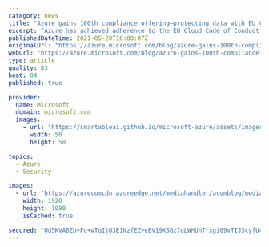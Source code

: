 ```yaml
---
category: news
title: "Azure gains 100th compliance offering—protecting data with EU Cloud Code of Conduct"
excerpt: "Azure has achieved adherence to the EU Cloud Code of Conduct (EU Cloud CoC), the only General Data Protection Regulation (GDPR) code of conduct approved by the European Data Protection Board (EDPB). The EU Cloud CoC also marks the 100th compliance offering for Azure, more than any other cloud provider,"
publishedDateTime: 2021-05-20T10:00:07Z
originalUrl: "https://azure.microsoft.com/blog/azure-gains-100th-compliance-offering-protecting-data-with-eu-cloud-code-of-conduct/"
webUrl: "https://azure.microsoft.com/blog/azure-gains-100th-compliance-offering-protecting-data-with-eu-cloud-code-of-conduct/"
type: article
quality: 83
heat: 84
published: true

provider:
  name: Microsoft
  domain: microsoft.com
  images:
    - url: "https://smartableai.github.io/microsoft-azure/assets/images/organizations/microsoft.com-50x50.jpg"
      width: 50
      height: 50

topics:
  - Azure
  - Security

images:
  - url: "https://azurecomcdn.azureedge.net/mediahandler/acomblog/media/Default/blog/2a88a60d-8392-4795-8f3d-42ddba54343e.png"
    width: 1920
    height: 1080
    isCached: true

secured: "Ud5KVA8Zo+Fc+wTuIjO3E1NzfEZ+eBV19XSQz7oLWMUhTrxgi09vTIJ3cyfU45eZNssIMkYpgtuBeM0SmuvwKuAF6guPDhExfZEHjcl7hr1HESAH2Ptpk/a5QbjZ0dEgNrdP46itvPrZY5KcLdPW05Sk7n6P8Zk2I8psPgoYWDNf8WhgQ6nYNQcIWj59sDW/3vtKIKbgPl/aC5a0YYxXjbHnz+Bgm0+kRuEvZBoA2GvkTFXxxiXGSIPQ1gHb5dptxSHBJb+r4C73SipDLEamz4xG7KD36Eutld57SDJX84SyKc3Cw9pIXIXTPnoodunyEPByvjZ0oCEeAUR2kqI2owHop3TMYwC/9romDvi0br4=;EJiUNCR+YTI2HPYWJoVqew=="
---
```


